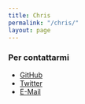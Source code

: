 ```yaml
---
title: Chris
permalink: "/chris/"
layout: page
---
```


### Per contattarmi ###
* [GitHub](https://github.com/Christianlm)
* [Twitter](https://twitter.com/llajta2012)
* [E-Mail](mailto:llajta2012@gmail.com)


